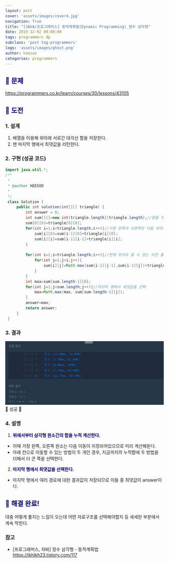 ```yaml
---
layout: post
cover: 'assets/images/cover4.jpg'
navigation: True
title: "[JAVA/프로그래머스] 동적계획법(Dynamic Programming)_정수 삼각형"
date: 2019-12-02 00:00:00
tags: programmers dp
subclass: 'post tag-programmers'
logo: 'assets/images/ghost.png'
author: heesoo
categories: programmers
---
```

## <span style="color:navy">👀 문제</span>
<https://programmers.co.kr/learn/courses/30/lessons/43105>

## <span style="color:navy">👊 도전</span>

### 1. 설계
1. 배열을 이용해 위아래 서로간 대각선 합을 저장한다.
2. 맨 마지막 행에서 최댓값을 리턴한다.


### 2. 구현 (성공 코드)
```java
import java.util.*;
/**
 *
 * @author HEESOO
 *
 */
 class Solution {
     public int solution(int[][] triangle) {
         int answer = 0;
         int sum[][]=new int[triangle.length][triangle.length];//합을 저장할 배열
         sum[0][0]=triangle[0][0];
         for(int i=1;i<triangle.length;i++){//가장 왼쪽과 오른쪽은 다음 위치가 지정되어있음
             sum[i][0]=sum[i-1][0]+triangle[i][0];
             sum[i][i]=sum[i-1][i-1]+triangle[i][i];
         }

         for(int i=2;i<triangle.length;i++){//현재 위치로 올 수 있는 이전 줄 대각선 왼쪽 오른쪽 중 최댓값을 선택
             for(int j=1;j<i;j++){
                 sum[i][j]=Math.max(sum[i-1][j-1],sum[i-1][j])+triangle[i][j];
             }
         }
         int max=sum[sum.length-1][0];
         for(int j=1;j<sum.length;j++){//마지막 행에서 최댓값을 선택
             max=Math.max(max, sum[sum.length-1][j]);
         }
         answer=max;
         return answer;
     }
 }
```

### 3. 결과
![실행결과](./assets/images/191202_1.PNG)
🤟 성공 🤟

### 4. 설명
1. **<span style="color:navy">위에서부터 삼각형 원소간의 합을 누적 계산한다.</span>**  
- 이때 가장 왼쪽, 오른쪽 원소는 다음 이동이 지정되어있으므로 미리 계산해둔다.
- 아래 칸으로 이동할 수 있는 방법이 두 개인 경우, 지금까지의 누적합에 두 방법을 더해서 더 큰 쪽을 선택한다.
2. **<span style="color:navy">마지막 행에서 최댓값을 선택한다.</span>**  
- 마지막 행에서 여러 경로에 대한 결과값이 저장되므로 이들 중 최댓값이 answer이다.

## <span style="color:navy">👏 해결 완료!</span>
대충 어떻게 풀지는 느낌이 오는데 어떤 자료구조를 선택해야할지 등 세세한 부분에서 계속 막힌다.

### 참고
- [프로그래머스, 자바] 정수 삼각형 - 동적계획법 <https://lkhlkh23.tistory.com/117>
